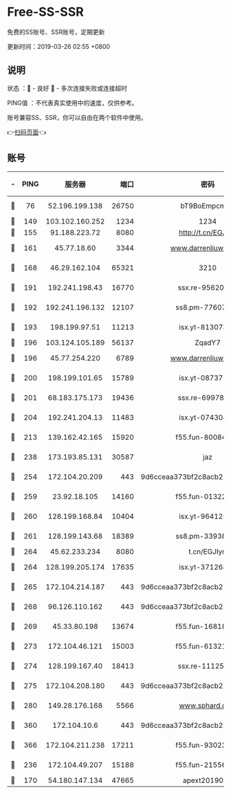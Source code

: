 # Free-SS-SSR

免费的SS账号、SSR账号，定期更新

更新时间：2019-03-26 02:55 +0800

## 说明

状态     ：🙂 - 良好 🙁 - 多次连接失败或连接超时

PING值   ：不代表真实使用中的速度，仅供参考。

账号兼容SS、SSR，你可以自由在两个软件中使用。

👉[扫码页面](https://liesauer.github.io/Free-SS-SSR/)👈

## 账号

|-|PING|服务器|端口|密码|加密方式|区域|
|:----:|:----:|:-----:|-----:|:----:|:----:|:----:|
|🙂|76|52.196.199.138|26750|bT9BoEmpcmP7|aes-256-cfb|JP|
|🙂|149|103.102.160.252|1234|1234|rc4-md5|JP|
|🙂|155|91.188.223.72|8080|http://t.cn/EGJIyrl|rc4-md5|RU|
|🙂|161|45.77.18.60|3344|www.darrenliuwei.com|aes-256-cfb|JP|
|🙂|168|46.29.162.104|65321|3210|aes-256-ctr|RU|
|🙂|191|192.241.198.43|16770|ssx.re-95620121|aes-256-cfb|US|
|🙂|192|192.241.196.132|12107|ss8.pm-77607879|aes-256-cfb|US|
|🙂|193|198.199.97.51|11213|isx.yt-81307363|aes-256-cfb|US|
|🙂|196|103.124.105.189|56137|ZqadY7|chacha20|CN|
|🙂|196|45.77.254.220|6789|www.darrenliuwei.com|aes-256-cfb|SG|
|🙂|200|198.199.101.65|15789|isx.yt-08737172|aes-256-cfb|US|
|🙂|201|68.183.175.173|19436|ssx.re-69978912|aes-256-cfb|US|
|🙂|204|192.241.204.13|11483|isx.yt-07430483|aes-256-cfb|US|
|🙂|213|139.162.42.165|15920|f55.fun-80084282|aes-256-cfb|SG|
|🙂|238|173.193.85.131|30587|jaz|aes-256-cfb|US|
|🙂|254|172.104.20.209|443|9d6cceaa373bf2c8acb22e60b6a58be6|aes-256-cfb|US|
|🙂|259|23.92.18.105|14160|f55.fun-01322575|aes-256-cfb|US|
|🙂|260|128.199.168.84|10404|isx.yt-96412593|aes-256-cfb|SG|
|🙂|261|128.199.143.68|18389|ss8.pm-33938074|aes-256-cfb|SG|
|🙂|264|45.62.233.234|8080|t.cn/EGJIyrl|rc4-md5|CA|
|🙂|264|128.199.205.174|17635|isx.yt-37126859|aes-256-cfb|SG|
|🙂|265|172.104.214.187|443|9d6cceaa373bf2c8acb22e60b6a58be6|aes-256-cfb|US|
|🙂|268|96.126.110.162|443|9d6cceaa373bf2c8acb22e60b6a58be6|aes-256-cfb|US|
|🙂|269|45.33.80.198|13674|f55.fun-16818858|aes-256-cfb|US|
|🙂|273|172.104.46.121|15003|f55.fun-61321984|aes-256-cfb|SG|
|🙂|274|128.199.167.40|18413|ssx.re-11125566|aes-256-cfb|SG|
|🙂|275|172.104.208.180|443|9d6cceaa373bf2c8acb22e60b6a58be6|aes-256-cfb|US|
|🙂|280|149.28.176.168|5566|www.sphard.com|aes-256-cfb|AU|
|🙂|360|172.104.10.6|443|9d6cceaa373bf2c8acb22e60b6a58be6|aes-256-cfb|US|
|🙂|366|172.104.211.238|17211|f55.fun-93023249|aes-256-cfb|US|
|🙂|236|172.104.49.207|15188|f55.fun-21556723|aes-256-cfb|SG|
|🙁|170|54.180.147.134|47665|apext2019001|chacha20|KR|
